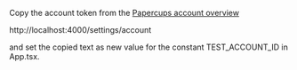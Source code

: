 

Copy the account token from the [Papercups account overview](http://localhost:4000/settings/account)

http://localhost:4000/settings/account

and set the copied text as new value for the constant TEST_ACCOUNT_ID in App.tsx. 

